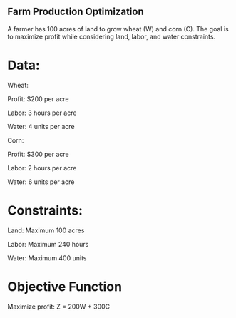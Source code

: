 ## Farm Production Optimization

A farmer has 100 acres of land to grow wheat (W) and corn (C). The goal is to maximize profit while considering land, labor, and water constraints.

# Data:
Wheat:

Profit: $200 per acre

Labor: 3 hours per acre

Water: 4 units per acre

Corn:

Profit: $300 per acre

Labor: 2 hours per acre

Water: 6 units per acre

# Constraints:
Land: Maximum 100 acres

Labor: Maximum 240 hours

Water: Maximum 400 units

# Objective Function
Maximize profit:
Z = 200W + 300C
